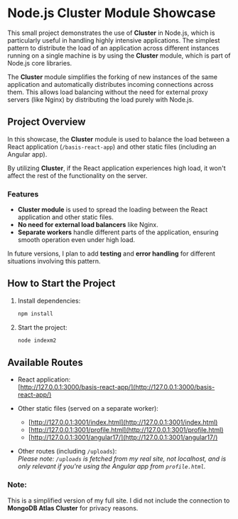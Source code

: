 # Node.js Cluster Module Showcase

This small project demonstrates the use of **Cluster** in Node.js, which is particularly useful in handling highly intensive applications. The simplest pattern to distribute the load of an application across different instances running on a single machine is by using the **Cluster** module, which is part of Node.js core libraries.

The **Cluster** module simplifies the forking of new instances of the same application and automatically distributes incoming connections across them. This allows load balancing without the need for external proxy servers (like Nginx) by distributing the load purely with Node.js.

## Project Overview

In this showcase, the **Cluster** module is used to balance the load between a React application (`/basis-react-app`) and other static files (including an Angular app). 

By utilizing **Cluster**, if the React application experiences high load, it won't affect the rest of the functionality on the server.

### Features
- **Cluster module** is used to spread the loading between the React application and other static files.
- **No need for external load balancers** like Nginx.
- **Separate workers** handle different parts of the application, ensuring smooth operation even under high load.
  
In future versions, I plan to add **testing** and **error handling** for different situations involving this pattern.

## How to Start the Project

1. Install dependencies:

   ```bash
   npm install
   ```

2. Start the project:

   ```bash
   node indexm2
   ```

## Available Routes

- React application:  
  [http://127.0.0.1:3000/basis-react-app/](http://127.0.0.1:3000/basis-react-app/)

- Other static files (served on a separate worker):
  - [http://127.0.0.1:3001/index.html](http://127.0.0.1:3001/index.html)
  - [http://127.0.0.1:3001/profile.html](http://127.0.0.1:3001/profile.html)
  - [http://127.0.0.1:3001/angular17/](http://127.0.0.1:3001/angular17/)

- Other routes (including `/uploads`):  
  *Please note: `/uploads` is fetched from my real site, not localhost, and is only relevant if you're using the Angular app from `profile.html`.*

### Note:
This is a simplified version of my full site. I did not include the connection to **MongoDB Atlas Cluster** for privacy reasons.
